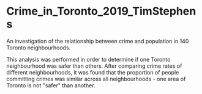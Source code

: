 # Crime_in_Toronto_2019_TimStephens
An investigation of the relationship between crime and population in 140 Toronto neighbourhoods.


This analysis was performed in order to determine if one Toronto neighbourhood 
was safer than others. After comparing crime rates of different neighbourhoods,
it was found that the proportion of people committing crimes was similar across 
all neighbourhoods - one area of Toronto is not "safer" than another. 
